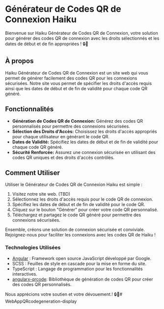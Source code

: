 # Générateur de Codes QR de Connexion Haiku

Bienvenue sur Haiku Générateur de Codes QR de Connexion, votre solution pour générer des codes QR de connexion avec les droits sélectionnés et les dates de début et de fin appropriées ! 🔒📅

## À propos

Haiku Générateur de Codes QR de Connexion est un site web qui vous permet de générer facilement des codes QR pour les connexions sécurisées. Notre site vous permet de spécifier les droits d'accès requis ainsi que les dates de début et de fin de validité pour chaque code QR généré.

## Fonctionnalités

- **Génération de Codes QR de Connexion:** Générez des codes QR personnalisés pour permettre des connexions sécurisées.
- **Sélection des Droits d'Accès:** Choisissez les droits d'accès appropriés pour chaque utilisateur en générant le code QR.
- **Dates de Validité:** Spécifiez les dates de début et de fin de validité pour chaque code QR généré.
- **Sécurité Renforcée:** Assurez une connexion sécurisée en utilisant des codes QR uniques et des droits d'accès contrôlés.

## Comment Utiliser

Utiliser le Générateur de Codes QR de Connexion Haiku est simple :

1. Visitez notre site web. (TBD)
2. Sélectionnez les droits d'accès requis pour le code QR de connexion.
3. Spécifiez les dates de début et de fin de validité pour le code QR.
4. Cliquez sur le bouton "Générer" pour créer votre code QR personnalisé.
5. Téléchargez et partagez le code QR généré pour permettre des connexions sécurisées.

Ensemble, créons une solution de connexion sécurisée et conviviale. Rejoignez-nous pour faciliter les connexions avec les codes QR de Haiku !

### Technologies Utilisées

- [Angular](https://angular.io/) : Framework open source JavaScript développé par Google.
- SCSS : Feuilles de style en cascade pour la mise en forme du site.
- TypeScript : Langage de programmation pour les fonctionnalités interactives.
- [angularx-qrcode](https://www.npmjs.com/package/angularx-qrcode): Bibliothèque de génération de codes QR pour créer des codes QR personnalisés.

Nous apprécions votre soutien et votre dévouement.! 🔒📅#   W e b A p p Q R c o d e g e n e r a t i o n - d i s p l a y  
 